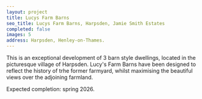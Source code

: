 ```yaml
---
layout: project
title: Lucys Farm Barns
seo_title: Lucys Farm Barns, Harpsden, Jamie Smith Estates
completed: false
images: 5
address: Harpsden, Henley-on-Thames.
---
```


<p>This is an exceptional development of 3 barn style dwellings, 
located in the picturesque village of Harpsden. Lucy's Farm Barns 
have been designed to reflect the history of trhe former farmyard, 
whilst maximising the beautiful views over the adjoining farmland. </p>

<p>Expected completion: spring 2026.</p>

